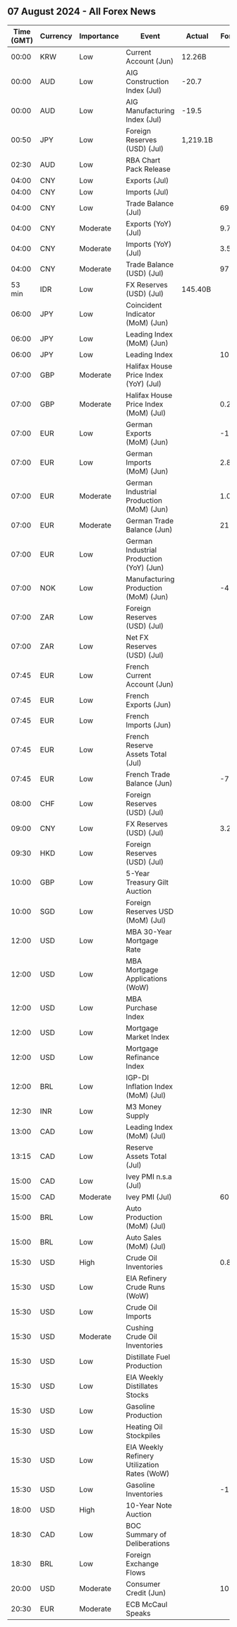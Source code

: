 ## 07 August 2024 - All Forex News

| Time (GMT) | Currency | Importance | Event | Actual | Forecast | Previous |
|------|----------|------------|-------|--------|----------|----------|
| 00:00 | KRW | Low | Current Account (Jun) | 12.26B |  | 8.92B |
| 00:00 | AUD | Low | AIG Construction Index (Jul) | -20.7 |  | -23.2 |
| 00:00 | AUD | Low | AIG Manufacturing Index (Jul) | -19.5 |  | -26.5 |
| 00:50 | JPY | Low | Foreign Reserves (USD) (Jul) | 1,219.1B |  | 1,231.5B |
| 02:30 | AUD | Low | RBA Chart Pack Release |  |  |  |
| 04:00 | CNY | Low | Exports (Jul) |  |  | 10.70M |
| 04:00 | CNY | Low | Imports (Jul) |  |  | -0.60M |
| 04:00 | CNY | Low | Trade Balance (Jul) |  | 693.00B | 703.73B |
| 04:00 | CNY | Moderate | Exports (YoY) (Jul) |  | 9.7% | 8.6% |
| 04:00 | CNY | Moderate | Imports (YoY) (Jul) |  | 3.5% | -2.3% |
| 04:00 | CNY | Moderate | Trade Balance (USD) (Jul) |  | 97.50B | 99.05B |
| 53 min | IDR | Low | FX Reserves (USD) (Jul) | 145.40B |  | 140.20B |
| 06:00 | JPY | Low | Coincident Indicator (MoM) (Jun) |  |  | 1.9% |
| 06:00 | JPY | Low | Leading Index (MoM) (Jun) |  |  | 0.3% |
| 06:00 | JPY | Low | Leading Index |  | 109.0 | 111.2 |
| 07:00 | GBP | Moderate | Halifax House Price Index (YoY) (Jul) |  |  | 1.6% |
| 07:00 | GBP | Moderate | Halifax House Price Index (MoM) (Jul) |  | 0.2% | -0.2% |
| 07:00 | EUR | Low | German Exports (MoM) (Jun) |  | -1.5% | -3.6% |
| 07:00 | EUR | Low | German Imports (MoM) (Jun) |  | 2.8% | -6.6% |
| 07:00 | EUR | Moderate | German Industrial Production (MoM) (Jun) |  | 1.0% | -2.5% |
| 07:00 | EUR | Moderate | German Trade Balance (Jun) |  | 21.7B | 24.9B |
| 07:00 | EUR | Low | German Industrial Production (YoY) (Jun) |  |  | -6.67% |
| 07:00 | NOK | Low | Manufacturing Production (MoM) (Jun) |  | -4.5% | 1.3% |
| 07:00 | ZAR | Low | Foreign Reserves (USD) (Jul) |  |  | 62.10B |
| 07:00 | ZAR | Low | Net FX Reserves (USD) (Jul) |  |  | 58.437B |
| 07:45 | EUR | Low | French Current Account (Jun) |  |  | -3.10B |
| 07:45 | EUR | Low | French Exports (Jun) |  |  | 50.2B |
| 07:45 | EUR | Low | French Imports (Jun) |  |  | 58.2B |
| 07:45 | EUR | Low | French Reserve Assets Total (Jul) |  |  | 248,106.0M |
| 07:45 | EUR | Low | French Trade Balance (Jun) |  | -7.5B | -8.0B |
| 08:00 | CHF | Low | Foreign Reserves (USD) (Jul) |  |  | 711.5B |
| 09:00 | CNY | Low | FX Reserves (USD) (Jul) |  | 3.240T | 3.222T |
| 09:30 | HKD | Low | Foreign Reserves (USD) (Jul) |  |  | 416.30B |
| 10:00 | GBP | Low | 5-Year Treasury Gilt Auction |  |  | 4.023% |
| 10:00 | SGD | Low | Foreign Reserves USD (MoM) (Jul) |  |  | 371.7B |
| 12:00 | USD | Low | MBA 30-Year Mortgage Rate |  |  | 6.82% |
| 12:00 | USD | Low | MBA Mortgage Applications (WoW) |  |  | -3.9% |
| 12:00 | USD | Low | MBA Purchase Index |  |  | 132.8 |
| 12:00 | USD | Low | Mortgage Market Index |  |  | 201.2 |
| 12:00 | USD | Low | Mortgage Refinance Index |  |  | 570.7 |
| 12:00 | BRL | Low | IGP-DI Inflation Index (MoM) (Jul) |  |  | 0.50% |
| 12:30 | INR | Low | M3 Money Supply |  |  | 10.7% |
| 13:00 | CAD | Low | Leading Index (MoM) (Jul) |  |  | 0.15% |
| 13:15 | CAD | Low | Reserve Assets Total (Jul) |  |  | 122.9B |
| 15:00 | CAD | Low | Ivey PMI n.s.a (Jul) |  |  | 62.4 |
| 15:00 | CAD | Moderate | Ivey PMI (Jul) |  | 60.0 | 62.5 |
| 15:00 | BRL | Low | Auto Production (MoM) (Jul) |  |  | 26.6% |
| 15:00 | BRL | Low | Auto Sales (MoM) (Jul) |  |  | 10.3% |
| 15:30 | USD | High | Crude Oil Inventories |  | 0.850M | -3.436M |
| 15:30 | USD | Low | EIA Refinery Crude Runs (WoW) |  |  | -0.257M |
| 15:30 | USD | Low | Crude Oil Imports |  |  | -0.651M |
| 15:30 | USD | Moderate | Cushing Crude Oil Inventories |  |  | -1.106M |
| 15:30 | USD | Low | Distillate Fuel Production |  |  | 0.043M |
| 15:30 | USD | Low | EIA Weekly Distillates Stocks |  |  | 1.534M |
| 15:30 | USD | Low | Gasoline Production |  |  | -0.205M |
| 15:30 | USD | Low | Heating Oil Stockpiles |  |  | 0.158M |
| 15:30 | USD | Low | EIA Weekly Refinery Utilization Rates (WoW) |  |  | -1.5% |
| 15:30 | USD | Low | Gasoline Inventories |  | -1.900M | -3.665M |
| 18:00 | USD | High | 10-Year Note Auction |  |  | 4.276% |
| 18:30 | CAD | Low | BOC Summary of Deliberations |  |  |  |
| 18:30 | BRL | Low | Foreign Exchange Flows |  |  | 1.771B |
| 20:00 | USD | Moderate | Consumer Credit (Jun) |  | 10.20B | 11.35B |
| 20:30 | EUR | Moderate | ECB McCaul Speaks |  |  |  |
